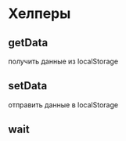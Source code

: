 # Хелперы

## getData

получить данные из localStorage

## setData

отправить данные в localStorage

## wait
